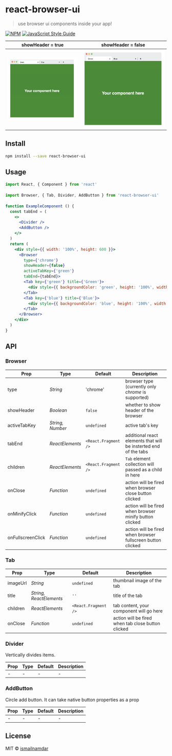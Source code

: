 # react-browser-ui

> use browser ui components inside your app!

[![NPM](https://img.shields.io/npm/v/react-browser-ui.svg)](https://www.npmjs.com/package/react-browser-ui) [![JavaScript Style Guide](https://img.shields.io/badge/code_style-standard-brightgreen.svg)](https://standardjs.com)

 

showHeader = true             |  showHeader = false
:-------------------------:|:-------------------------:
![Browser ui example 1](./img/example01.png) | ![Browser ui example 2](./img/example02.png)

## Install

```bash
npm install --save react-browser-ui
```

## Usage

```jsx
import React, { Component } from 'react'

import Browser, { Tab, Divider, AddButton } from 'react-browser-ui'

function ExampleComponent () {
  const tabEnd = (
    <>
      <Divider />
      <AddButton />
    </>
  )
  return (
    <div style={{ width: '100%', height: 600 }}>
      <Browser
        type={'chrome'}
        showHeader={false}
        activeTabKey={'green'}
        tabEnd={tabEnd}>
        <Tab key={'green'} title={'Green'}>
          <div style={{ backgroundColor: 'green', height: '100%', width: '100%', opacity: 0.9 }} />
        </Tab>
        <Tab key={'blue'} title={'Blue'}>
          <div style={{ backgroundColor: 'blue', height: '100%', width: '100%', opacity: 0.9 }} />
        </Tab>
      </Browser>
    </div>
  )
}
```

## API

### Browser
| Prop | Type | Default | Description |
| --- | --- | --- | --- |
| type | *String* | 'chrome' | browser type (currently only *chrome* is supported) |
| showHeader | *Boolean* | `false` | whether to show header of the browser |
| activeTabKey | *String, Number* | `undefined` | active tab's key |
| tabEnd | *ReactElements* | `<React.Fragment />` | additional react elements that will be insterted end of the tabs |
| children | *ReactElements* | `<React.Fragment />` | `Tab` element collection will passed as a child in here |
| onClose | *Function* | `undefined` | action will be fired when browser close button clicked |
| onMinifyClick | *Function* | `undefined` | action will be fired when browser minify button clicked |
| onFullscreenClick | *Function* | `undefined` | action will be fired when browser fullscreen button clicked |

### Tab
| Prop | Type | Default | Description |
| --- | --- | --- | --- |
| imageUrl | *String* | `undefined` | thumbnail image of the tab |
| title | *String, ReactElements* | `''` | title of the tab |
| children | *ReactElements* | `<React.Fragment />` | tab content, your component will go here |
| onClose | *Function* | `undefined` | action will be fired when tab close button clicked |

### Divider
Vertically divides items.
 
| Prop | Type | Default | Description |
| --- | --- | --- | --- |
| - | - | - | - |

### AddButton
Circle add button. It can take native button properties as a prop
 
| Prop | Type | Default | Description |
| --- | --- | --- | --- |
| - | - | - | - |

## License

MIT © [ismailnamdar](https://github.com/ismailnamdar)
